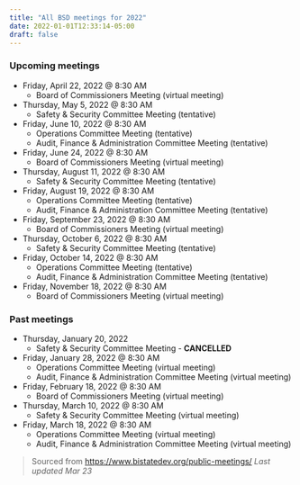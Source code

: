 ```yaml
---
title: "All BSD meetings for 2022"
date: 2022-01-01T12:33:14-05:00
draft: false
---
```


### Upcoming meetings
* Friday, April 22, 2022 @ 8:30 AM
    * Board of Commissioners Meeting (virtual meeting) 
* Thursday, May 5, 2022 @ 8:30 AM 
    * Safety & Security Committee Meeting (tentative) 
* Friday, June 10, 2022 @ 8:30 AM 
    * Operations Committee Meeting (tentative) 
    * Audit, Finance & Administration Committee Meeting (tentative) 
* Friday, June 24, 2022 @ 8:30 AM 
    * Board of Commissioners Meeting (virtual meeting) 
* Thursday, August 11, 2022 @ 8:30 AM 
    * Safety & Security Committee Meeting (tentative) 
* Friday, August 19, 2022 @ 8:30 AM 
    * Operations Committee Meeting (tentative) 
    * Audit, Finance & Administration Committee Meeting (tentative) 
* Friday, September 23, 2022 @ 8:30 AM 
    * Board of Commissioners Meeting (virtual meeting) 
* Thursday, October 6, 2022 @ 8:30 AM 
    * Safety & Security Committee Meeting (tentative) 
* Friday, October 14, 2022 @ 8:30 AM 
    * Operations Committee Meeting (tentative) 
    * Audit, Finance & Administration Committee Meeting (tentative) 
* Friday, November 18, 2022 @ 8:30 AM
    * Board of Commissioners Meeting (virtual meeting) 

### Past meetings
* Thursday, January 20, 2022
    * Safety & Security Committee Meeting - **CANCELLED**
* Friday, January 28, 2022 @ 8:30 AM
    * Operations Committee Meeting (virtual meeting)
    * Audit, Finance & Administration Committee Meeting (virtual meeting)
* Friday, February 18, 2022 @ 8:30 AM
    * Board of Commissioners Meeting (virtual meeting)
* Thursday, March 10, 2022 @ 8:30 AM
    * Safety & Security Committee Meeting (virtual meeting)
* Friday, March 18, 2022 @ 8:30 AM
    * Operations Committee Meeting (virtual meeting)
    * Audit, Finance & Administration Committee Meeting (virtual meeting)


> Sourced from https://www.bistatedev.org/public-meetings/
> *Last updated Mar 23*